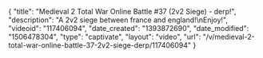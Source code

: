 {
    "title": "Medieval 2 Total War Online Battle #37 (2v2 Siege) - derp!",
    "description": "A 2v2 siege between france and england!\nEnjoy!",
    "videoid": "117406094",
    "date_created": "1393872690",
    "date_modified": "1506478304",
    "type": "captivate",
    "layout": "video",
    "url": "\/v\/medieval-2-total-war-online-battle-37-2v2-siege-derp\/117406094"
}